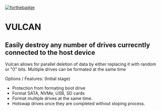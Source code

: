 [![forthebadge](https://forthebadge.com/images/badges/made-with-python.svg)](https://forthebadge.com)

# VULCAN

## Easily destroy any number of drives currecntly connected to the host device

Vulcan allows for parallel deletion of data by either replacing it with random or "0" bits. Multiple drives can be formated at the same time

Options / Features: (Initial stage)
- Protection from formating boot drive
- Format SATA, NVMe, USB, SD cards
- Format multiple drives at the same time.
- Hotswap drives once they are completed without stoping process.


